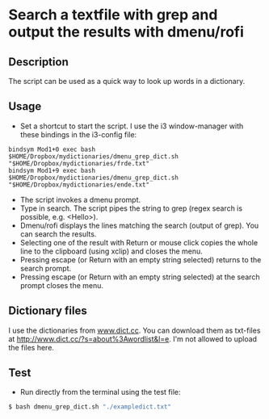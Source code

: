 # Search a textfile with grep and output the results with dmenu/rofi
## Description
The script can be used as a quick way to look up words in a dictionary.

## Usage
- Set a shortcut to start the script. I use the i3 window-manager with these bindings in the i3-config file:
~~~~
bindsym Mod1+0 exec bash $HOME/Dropbox/mydictionaries/dmenu_grep_dict.sh "$HOME/Dropbox/mydictionaries/frde.txt"
bindsym Mod1+9 exec bash $HOME/Dropbox/mydictionaries/dmenu_grep_dict.sh "$HOME/Dropbox/mydictionaries/ende.txt"
~~~~
- The script invokes a dmenu prompt.
- Type in search. The script pipes the string to grep (regex search is possible, e.g. \<Hello\>).
- Dmenu/rofi displays the lines matching the search (output of grep). You can search the results.
- Selecting one of the result with Return or mouse click copies the whole line to the clipboard (using xclip) and closes the menu.
- Pressing escape (or Return with an empty string selected) returns to the search prompt.
- Pressing escape (or Return with an empty string selected) at the search prompt
closes the menu.

## Dictionary files
I use the dictionaries from www.dict.cc. You can download them as txt-files at http://www.dict.cc/?s=about%3Awordlist&l=e. I'm not allowed to upload the files here. 

## Test
- Run directly from the terminal using the test file:
```bash
$ bash dmenu_grep_dict.sh "./exampledict.txt" 
```
